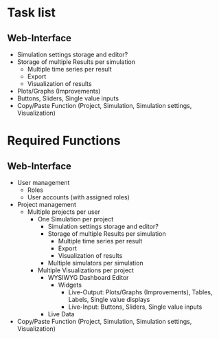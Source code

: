# Task list

## Web-Interface

- Simulation settings storage and editor?
- Storage of multiple Results per simulation
    - Multiple time series per result
    - Export
    - Visualization of results
- Plots/Graphs (Improvements)
- Buttons, Sliders, Single value inputs
- Copy/Paste Function (Project, Simulation, Simulation settings, Visualization)

# Required Functions

## Web-Interface
- User management
    - Roles
    - User accounts (with assigned roles)
- Project management
    - Multiple projects per user
        - One Simulation per project
            - Simulation settings storage and editor?
            - Storage of multiple Results per simulation
                - Multiple time series per result
                - Export
                - Visualization of results
            - Multiple simulators per simulation
        - Multiple Visualizations per project
            - WYSIWYG Dashboard Editor
                - Widgets
                    - Live-Output: Plots/Graphs (Improvements), Tables, Labels, Single value displays
                    - Live-Input: Buttons, Sliders, Single value inputs
            - Live Data
- Copy/Paste Function (Project, Simulation, Simulation settings, Visualization)
